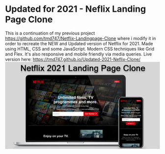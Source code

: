 # Updated for 2021 - Neflix Landing Page Clone
This is a continuation of my previous project https://github.com/tmd747/Netflix-Landingpage-Clone where i modify it in order to recreate the NEW and Updated version of Netflix for 2021. Made using HTML, CSS and some JavaScript. Modern CSS techniques like Grid and Flex. It's also responsive and mobile friendly via media queries. Live version here: https://tmd747.github.io/Updated-2021-Neflix-Clone/
![Screenshot](Netflix_Clone_720.jpg)
